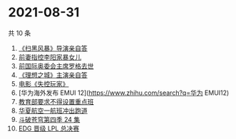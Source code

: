 # 2021-08-31

共 10 条

<!-- BEGIN -->
<!-- 最后更新时间 Tue Aug 31 2021 00:08:29 GMT+0800 (China Standard Time) -->

1. [《扫黑风暴》导演亲自答](https://www.zhihu.com/search?q=扫黑风暴)
1. [前妻指控李阳家暴女儿](https://www.zhihu.com/search?q=李阳家暴)
1. [前国际奥委会主席罗格去世](https://www.zhihu.com/search?q=罗格)
1. [《理想之城》主演亲自答](https://www.zhihu.com/search?q=理想之城)
1. [电影《失控玩家》](https://www.zhihu.com/search?q=失控玩家)
1. [华为海外发布 EMUI 12](https://www.zhihu.com/search?q=华为 EMUI12)
1. [教育部要求不得设置重点班](https://www.zhihu.com/search?q=重点班)
1. [华夏航空一航班冲出跑道](https://www.zhihu.com/search?q=华夏航空)
1. [斗破苍穹第四季 24 集](https://www.zhihu.com/search?q=斗破苍穹)
1. [EDG 晋级 LPL 总决赛](https://www.zhihu.com/search?q=EDG)

<!-- END -->
